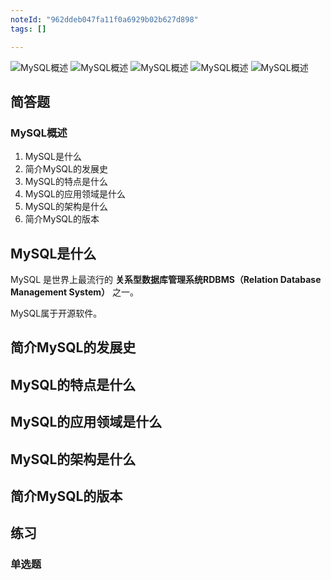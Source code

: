 ```yaml
---
noteId: "962ddeb047fa11f0a6929b02b627d898"
tags: []

---
```

![MySQL概述](../images/ebooks/019.jpeg)
![MySQL概述](../images/ebooks/020.jpeg)
![MySQL概述](../images/ebooks/021.jpeg)
![MySQL概述](../images/ebooks/022.jpeg)
![MySQL概述](../images/ebooks/023.jpeg)

## 简答题
### MySQL概述
1. MySQL是什么
2. 简介MySQL的发展史
3. MySQL的特点是什么
4. MySQL的应用领域是什么
5. MySQL的架构是什么
6. 简介MySQL的版本


## MySQL是什么
MySQL 是世界上最流行的 **关系型数据库管理系统RDBMS（Relation Database Management System）** 之一。

MySQL属于开源软件。


## 简介MySQL的发展史
## MySQL的特点是什么
## MySQL的应用领域是什么
## MySQL的架构是什么
## 简介MySQL的版本

## 练习
### 单选题